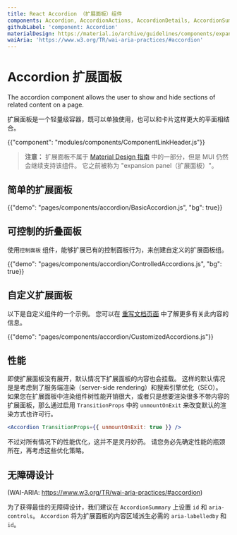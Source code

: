 ```yaml
---
title: React Accordion （扩展面板）组件
components: Accordion, AccordionActions, AccordionDetails, AccordionSummary
githubLabel: 'component: Accordion'
materialDesign: https://material.io/archive/guidelines/components/expansion-panels.html
waiAria: 'https://www.w3.org/TR/wai-aria-practices/#accordion'
---
```


# Accordion 扩展面板

<p class="description">The accordion component allows the user to show and hide sections of related content on a page.</p>

扩展面板是一个轻量级容器，既可以单独使用，也可以和卡片这样更大的平面相结合。

{{"component": "modules/components/ComponentLinkHeader.js"}}

> **注意：** 扩展面板不属于 [Material Design 指南](https://material.io/) 中的一部分，但是 MUI 仍然会继续支持该组件。 它之前被称为 "expansion panel（扩展面板）"。

## 简单的扩展面板

{{"demo": "pages/components/accordion/BasicAccordion.js", "bg": true}}

## 可控制的折叠面板

使用`控制面板` 组件，能够扩展已有的控制面板行为，来创建自定义的扩展面板组。

{{"demo": "pages/components/accordion/ControlledAccordions.js", "bg": true}}

## 自定义扩展面板

以下是自定义组件的一个示例。 您可以在 [重写文档页面](/customization/how-to-customize/) 中了解更多有关此内容的信息。

{{"demo": "pages/components/accordion/CustomizedAccordions.js"}}

## 性能

即使扩展面板没有展开，默认情况下扩展面板的内容也会挂载。 这样的默认情况是是考虑到了服务端渲染（server-side rendering）和搜索引擎优化（SEO）。 如果您在扩展面板中渲染组件树性能开销很大，或者只是想要渲染很多不带内容的扩展面板，那么通过启用 `TransitionProps` 中的 `unmountOnExit` 来改变默认的渲染方式也许可行。

```jsx
<Accordion TransitionProps={{ unmountOnExit: true }} />
```

不过对所有情况下的性能优化，这并不是灵丹妙药。 请您务必先确定性能的瓶颈所在，再考虑这些优化策略。

## 无障碍设计

(WAI-ARIA: https://www.w3.org/TR/wai-aria-practices/#accordion)

为了获得最佳的无障碍设计，我们建议在 `AccordionSummary` 上设置 `id` 和 `aria-controls`。 `Accordion` 将为扩展面板的内容区域派生必需的 `aria-labelledby` 和 `id`。
